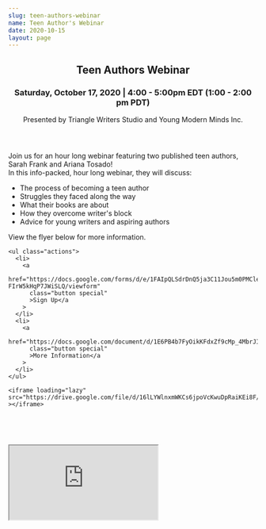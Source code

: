 ```yaml
---
slug: teen-authors-webinar
name: Teen Author's Webinar
date: 2020-10-15
layout: page
---
```


<section id="work" class="wrapper">
  <div class="inner">
    <header class="align-center">
      <h2>Teen Authors Webinar</h2>
      <h3>
        Saturday, October 17, 2020 | 4:00 - 5:00pm EDT (1:00 - 2:00 pm PDT)
      </h3>
      <p>Presented by Triangle Writers Studio and Young Modern Minds Inc.</p>
    </header>
    <p>
      Join us for an hour long webinar featuring two published teen authors,
      Sarah Frank and Ariana Tosado! <br />In this info-packed, hour long
      webinar, they will discuss:
    </p>
        <ul>
          <li>The process of becoming a teen author</li>
          <li>Struggles they faced along the way</li>
          <li>What their books are about</li>
          <li>How they overcome writer's block</li>
          <li>Advice for young writers and aspiring authors</li>
        </ul>
        <p>View the flyer below for more information.</p>

    <ul class="actions">
      <li>
        <a
          href="https://docs.google.com/forms/d/e/1FAIpQLSdrDnQ5ja3C11Jou5m0PMClei5_KOS6H-FIrW5kHqP7JWiSLQ/viewform"
          class="button special"
          >Sign Up</a
        >
      </li>
      <li>
        <a
          href="https://docs.google.com/document/d/1E6PB4b7FyOikKFdxZf9cMp_4MbrJIU2_gBo5KroIowc/edit"
          class="button special"
          >More Information</a
        >
      </li>
    </ul>

    <iframe loading="lazy"   src="https://drive.google.com/file/d/16lLYWlnxmWKCs6jpoVcKwuDpRaiKEi8F/preview"    ></iframe>
<div style="padding: 30px;"></div>
      <iframe loading="lazy"  class="youtube" src="https://www.youtube.com/embed/JoTt8h9FLfU"  allow="encrypted-media" allowfullscreen></iframe>
  </div>
</section>
